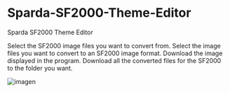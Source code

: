 # Sparda-SF2000-Theme-Editor
Sparda SF2000 Theme Editor

Select the SF2000 image files you want to convert from.
Select the image files you want to convert to an SF2000 image format.
Download the image displayed in the program.
Download all the converted files for the SF2000 to the folder you want.

![imagen](https://github.com/SpardaHunter/Sparda-SF2000-Theme-Editor/assets/155873668/9d2db945-c78f-49bf-b7dc-170bd1b02419)

